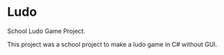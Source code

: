 # Ludo
School Ludo Game Project.

This project was a school project to make a ludo game in C# without GUI.
